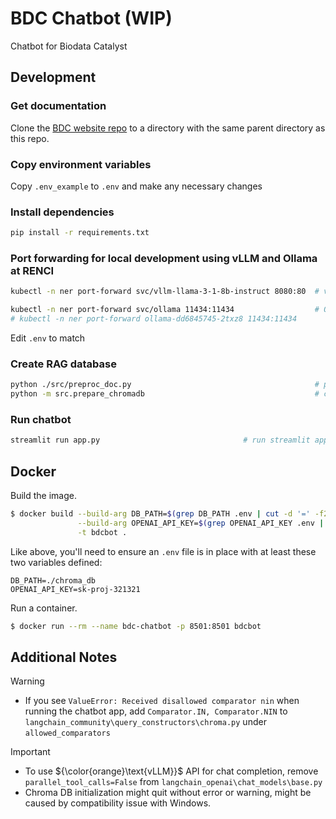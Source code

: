 # BDC Chatbot (WIP)

Chatbot for Biodata Catalyst

## Development

### Get documentation
Clone the [BDC website repo](https://github.com/stagecc/interim-bdc-website/tree/main) to a directory with the same parent directory as this repo.

### Copy environment variables
Copy `.env_example` to `.env` and make any necessary changes

### Install dependencies

```bash
pip install -r requirements.txt
```

### Port forwarding for local development using vLLM and Ollama at RENCI

```bash
kubectl -n ner port-forward svc/vllm-llama-3-1-8b-instruct 8080:80  # vLLM port-forward

kubectl -n ner port-forward svc/ollama 11434:11434                  # Ollama port-forward
# kubectl -n ner port-forward ollama-dd6845745-2txz8 11434:11434
```
Edit `.env` to match

### Create RAG database

```bash
python ./src/preproc_doc.py                                         # preprocess BDC website repo
python -m src.prepare_chromadb                                      # create chroma db
```

### Run chatbot
```bash
streamlit run app.py                                # run streamlit app
```

## Docker

Build the image.

```bash
$ docker build --build-arg DB_PATH=$(grep DB_PATH .env | cut -d '=' -f2) \
               --build-arg OPENAI_API_KEY=$(grep OPENAI_API_KEY .env | cut -d '=' -f2) \
               -t bdcbot .

```

Like above, you'll need to ensure an `.env` file is in place with at least these two variables defined:
```
DB_PATH=./chroma_db
OPENAI_API_KEY=sk-proj-321321
```

Run a container.

```bash
$ docker run --rm --name bdc-chatbot -p 8501:8501 bdcbot
```

## Additional Notes

> [!WARNING]
>
> - If you see `ValueError: Received disallowed comparator nin` when running the chatbot app, add `Comparator.IN, Comparator.NIN` to `langchain_community\query_constructors\chroma.py` under `allowed_comparators`

> [!IMPORTANT]
>
> - To use ${\color{orange}\text{vLLM}}$ API for chat completion, remove `parallel_tool_calls=False` from `langchain_openai\chat_models\base.py`
> - Chroma DB initialization might quit without error or warning, might be caused by compatibility issue with Windows.
